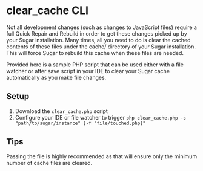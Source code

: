 # clear_cache CLI

Not all development changes (such as changes to JavaScript files) require a full Quick Repair and Rebuild in order to get these changes picked up by your Sugar installation.  Many times, all you need to do is clear the cached contents of these files under the cache/ directory of your Sugar installation.  This will force Sugar to rebuild this cache when these files are needed.

Provided here is a sample PHP script that can be used either with a file watcher or after save script in your IDE to clear your Sugar cache automatically as you make file changes.

## Setup

1. Download the `clear_cache.php` script
2. Configure your IDE or file watcher to trigger `php clear_cache.php -s "path/to/sugar/instance" [-f "file/touched.php]"`

## Tips
Passing the file is highly recommended as that will ensure only the minimum number of cache files are cleared.
